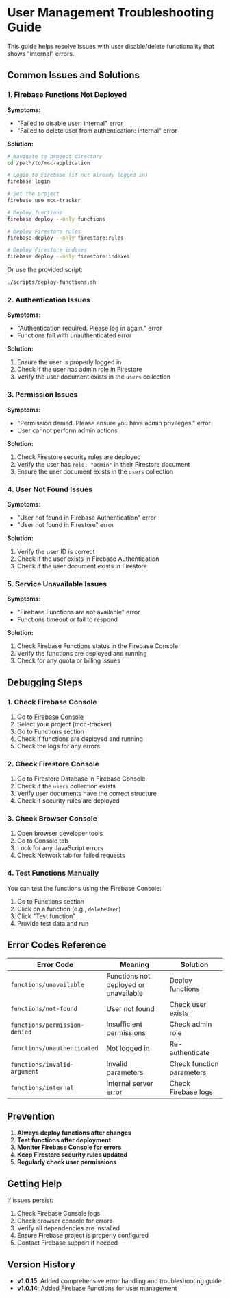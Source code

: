 # User Management Troubleshooting Guide

This guide helps resolve issues with user disable/delete functionality that shows "internal" errors.

## Common Issues and Solutions

### 1. Firebase Functions Not Deployed

**Symptoms:**

- "Failed to disable user: internal" error
- "Failed to delete user from authentication: internal" error

**Solution:**

```bash
# Navigate to project directory
cd /path/to/mcc-application

# Login to Firebase (if not already logged in)
firebase login

# Set the project
firebase use mcc-tracker

# Deploy functions
firebase deploy --only functions

# Deploy Firestore rules
firebase deploy --only firestore:rules

# Deploy Firestore indexes
firebase deploy --only firestore:indexes
```

Or use the provided script:

```bash
./scripts/deploy-functions.sh
```

### 2. Authentication Issues

**Symptoms:**

- "Authentication required. Please log in again." error
- Functions fail with unauthenticated error

**Solution:**

1. Ensure the user is properly logged in
2. Check if the user has admin role in Firestore
3. Verify the user document exists in the `users` collection

### 3. Permission Issues

**Symptoms:**

- "Permission denied. Please ensure you have admin privileges." error
- User cannot perform admin actions

**Solution:**

1. Check Firestore security rules are deployed
2. Verify the user has `role: "admin"` in their Firestore document
3. Ensure the user document exists in the `users` collection

### 4. User Not Found Issues

**Symptoms:**

- "User not found in Firebase Authentication" error
- "User not found in Firestore" error

**Solution:**

1. Verify the user ID is correct
2. Check if the user exists in Firebase Authentication
3. Check if the user document exists in Firestore

### 5. Service Unavailable Issues

**Symptoms:**

- "Firebase Functions are not available" error
- Functions timeout or fail to respond

**Solution:**

1. Check Firebase Functions status in the Firebase Console
2. Verify the functions are deployed and running
3. Check for any quota or billing issues

## Debugging Steps

### 1. Check Firebase Console

1. Go to [Firebase Console](https://console.firebase.google.com/)
2. Select your project (mcc-tracker)
3. Go to Functions section
4. Check if functions are deployed and running
5. Check the logs for any errors

### 2. Check Firestore Console

1. Go to Firestore Database in Firebase Console
2. Check if the `users` collection exists
3. Verify user documents have the correct structure
4. Check if security rules are deployed

### 3. Check Browser Console

1. Open browser developer tools
2. Go to Console tab
3. Look for any JavaScript errors
4. Check Network tab for failed requests

### 4. Test Functions Manually

You can test the functions using the Firebase Console:

1. Go to Functions section
2. Click on a function (e.g., `deleteUser`)
3. Click "Test function"
4. Provide test data and run

## Error Codes Reference

| Error Code                    | Meaning                               | Solution                  |
| ----------------------------- | ------------------------------------- | ------------------------- |
| `functions/unavailable`       | Functions not deployed or unavailable | Deploy functions          |
| `functions/not-found`         | User not found                        | Check user exists         |
| `functions/permission-denied` | Insufficient permissions              | Check admin role          |
| `functions/unauthenticated`   | Not logged in                         | Re-authenticate           |
| `functions/invalid-argument`  | Invalid parameters                    | Check function parameters |
| `functions/internal`          | Internal server error                 | Check Firebase logs       |

## Prevention

1. **Always deploy functions after changes**
2. **Test functions after deployment**
3. **Monitor Firebase Console for errors**
4. **Keep Firestore security rules updated**
5. **Regularly check user permissions**

## Getting Help

If issues persist:

1. Check Firebase Console logs
2. Check browser console for errors
3. Verify all dependencies are installed
4. Ensure Firebase project is properly configured
5. Contact Firebase support if needed

## Version History

- **v1.0.15**: Added comprehensive error handling and troubleshooting guide
- **v1.0.14**: Added Firebase Functions for user management
